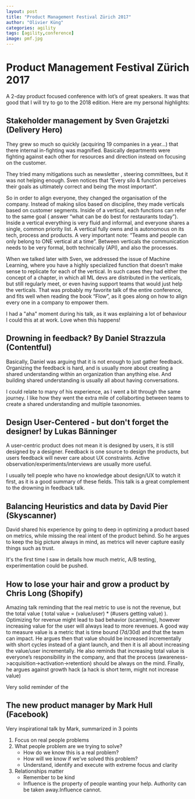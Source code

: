 ```yaml
---
layout: post
title: "Product Management Festival Zürich 2017"
author: "Olivier Küng"
categories: agility
tags: [agility,conference]
image: pmf.jpg
---
```


# Product Management Festival Zürich 2017

A 2-day product focused conference with lot’s of great speakers. It was that good that I will try to go to the 2018 edition. Here are my personal highlights:

## Stakeholder management by Sven Grajetzki (Delivery Hero)
They grew so much so quickly (acquiring 19 companies in a year…) that there internal in-fighting was magnified. Basically departments were fighting against each other for resources and direction instead on focusing on the customer. 

They tried many mitigations such as newsletter , steering committees, but it was not helping enough. Sven notices that “Every silo & function perceives their goals as ultimately correct and being the most important”. 

So in order to align everyone, they changed the organisation of the company. Instead of making silos based on discipline, they made verticals based on customer segments. Inside of a vertical, each functions can refer to the same goal ( answer “what can be do best for restaurants today”). Inside a vertical everything is very fluid and informal, and everyone shares a single, common priority list. A vertical fully owns and is autonomous on its tech, process and products. A very important note: “Teams and people can only belong to ONE vertical at a time”. Between verticals the communication needs to be very formal, both technically (API), and also the processes.

When we talked later with Sven, we addressed the issue of Machine Learning, where you have a highly specialized function that doesn’t make sense to replicate for each of the vertical. In such cases they had either the concept of a chapter, in which all ML devs are distributed in the verticals, but still regularly meet, or even having support teams that would just help the verticals.
That was probably my favorite talk of the entire conference, and fits well when reading the book “Flow”, as it goes along on how to align every one in a company to empower them.

I had a "aha" moment during his talk, as it was explaining a lot of behaviour I could this at at work. Love when this happens!

## Drowning in feedback? By Daniel Strazzula (Contentful)
Basically, Daniel was arguing that it is not enough to just gather feedback. Organizing the feedback is hard, and is usually more about creating a shared understanding within an organization than anything else. And building shared understanding is usually all about having conversations.

I could relate to many of his experience, as I went a bit through the same journey. I like how they went the extra mile of collaborting between teams to create a shared understanding and multiple taxonomies.

## Design User-Centered - but don't forget the designer! by Lukas Bänninger
A user-centric product does not mean it is designed by users, it is still designed by a designer. Feedback is one source to design the products, but users feedback will never care about UX constraints. Active observation/experiments/interviews are usually more useful. 

I usually tell poeple who have no knowledge about design/UX to watch it first, as it is a good summary of these fields. This talk is a great complement to the drowning in feedback talk.

## Balancing Heuristics and data by David Pier (Skyscanner)
David shared his experience by going to deep in optimizing a product based on metrics, while missing the real intent of the product behind. So he argues to keep the big picture always in mind, as metrics will never capture easily things such as trust.

It's the first time I saw in details how much metric, A/B testing, experimentation could be pushed.

## How to lose your hair and grow a product by Chris Long (Shopify)
Amazing talk reminding that the real metric to use is not the revenue, but the total value ( total value = (value/user)  * (#users getting value) ). Optimizing for revenue might lead to bad behavior (scamming), however increasing value for the user will always lead to more revenues.
A good way to measure value is a metric that is time bound (7d/30d) and that the team can impact. He argues then that value should be increased incrementally with short cycles instead of a giant launch, and then it is all about increasing the value/user incrementally. He also reminds that increasing total value is everyone’s responsibility in the company, and that the process (awareness->acquisition->activation->retention) should be always on the mind. Finally, he argues against growth hack (a hack is short term, might not increase value)

Very solid reminder of the 

## The new product manager by Mark Hull (Facebook)
Very inspirational talk by Mark, summarized in 3 points
1. Focus on real people problems
2. What people problem are we trying to solve?
   * How do we know this is a real problem?
   * How will we know if we’ve solved this problem?
   * Understand, identify and execute with extreme focus and clarity
3. Relationships matter
   * Remember to be kind
   * Influence is the property of people wanting your help. Authority can be taken away.Influence cannot.
